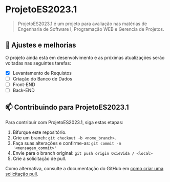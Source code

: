 # ProjetoES2023.1

> ProjetoES2023.1 é um projeto para avaliação nas matérias de Engenharia de Software I, Programação WEB e Gerencia de Projetos.

## 🔧 Ajustes e melhorias

O projeto ainda está em desenvolvimento e as próximas atualizações serão voltadas nas seguintes tarefas:

- [x] Levantamento de Requistos
- [ ] Criação do Banco de Dados
- [ ] Front-END
- [ ] Back-END

## 📫 Contribuindo para ProjetoES2023.1

Para contribuir com ProjetoES2023.1, siga estas etapas:

1. Bifurque este repositório.
2. Crie um branch: `git checkout -b <nome_branch>`.
3. Faça suas alterações e confirme-as: `git commit -m '<mensagem_commit>'`
4. Envie para o branch original: `git push origin OxieVida / <local>`
5. Crie a solicitação de pull.

Como alternativa, consulte a documentação do GitHub em [como criar uma solicitação pull](https://help.github.com/en/github/collaborating-with-issues-and-pull-requests/creating-a-pull-request).

